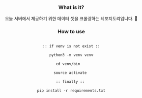 <div align="center">    

### What is it?

오늘 서버에서 제공하기 위한 데이터 셋을 크롤링하는 레포지토리입니다. 🫠


### How to use
```markdown

:: if venv is not exist ::
    
python3 -m venv venv

cd venv/bin   

source activate 

:: finally :: 

pip install -r requirements.txt

```

</div>